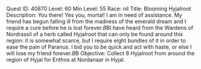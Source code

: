 Quest ID: 40870
Level: 60
Min Level: 55
Race: nil
Title: Blooming Hyjalroot
Description: You there! Yes you, mortal! I am in need of assistance. My friend has begun falling ill from the madness of the emerald dream and I require a cure before he is lost forever.$B$BI have heard from the Wardens of Nordrassil of a herb called Hyjalroot that can only be found around this region: it is somewhat scarce, but I require eight bundles of it in order to ease the pain of Paranus. I bid you to be quick and act with haste, or else I will lose my friend forever.$B$B<The whelp lets out a sad mewl of distress.>
Objective: Collect 8 Hyjalroot from around the region of Hyjal for Enthos at Nordanaar in Hyjal.

